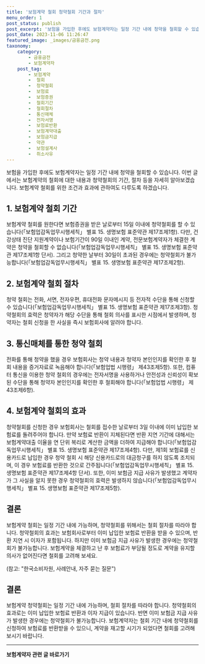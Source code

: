 ```yaml
---
title: '보험계약 철회 청약철회 기간과 절차'
menu_order: 1
post_status: publish
post_excerpt: '보험을 가입한 후에도 보험계약자는 일정 기간 내에 청약을 철회할 수 있습니다. 이번 글에서는 보험계약의 철회에 대한 내용과 청약철회의 기간, 절차 등을 자세히 알아보겠습니다. 보험계약 철회를 위한 조건과 효과에 관하여도 다루도록 하겠습니다.'
post_date: 2023-11-06 11:26:47
featured_image: _images/금융금전.png
taxonomy:
    category:
        - 금융금전
        - 보험계약자
    post_tag:
        - 보험계약
        -  철회
        -  청약철회
        -  보험료
        -  보험증권
        -  철회기간
        -  철회절차
        -  통신매체
        -  전자서명
        -  보험료반환
        -  보험계약대출
        -  보험금지급
        -  약관
        -  보험설계사
        -  취소사유
---
```



보험을 가입한 후에도 보험계약자는 일정 기간 내에 청약을 철회할 수 있습니다. 이번 글에서는 보험계약의 철회에 대한 내용과 청약철회의 기간, 절차 등을 자세히 알아보겠습니다. 보험계약 철회를 위한 조건과 효과에 관하여도 다루도록 하겠습니다.

## 1. 보험계약 철회 기간

보험계약 철회를 원한다면 보험증권을 받은 날로부터 15일 이내에 청약철회를 할 수 있습니다(「보험업감독업무시행세칙」 별표 15. 생명보험 표준약관 제17조제1항). 다만, 건강상태 진단 지원계약이나 보험기간이 90일 이내인 계약, 전문보험계약자가 체결한 계약은 청약을 철회할 수 없습니다(「보험업감독업무시행세칙」 별표 15. 생명보험 표준약관 제17조제1항 단서). 그리고 청약한 날부터 30일이 초과된 경우에는 청약철회가 불가능합니다(「보험업감독업무시행세칙」 별표 15. 생명보험 표준약관 제17조제2항).

## 2. 보험계약 철회 절차

청약 철회는 전화, 서면, 전자우편, 휴대전화 문자메시지 등 전자적 수단을 통해 신청할 수 있습니다(「보험업감독업무시행세칙」 별표 15. 생명보험 표준약관 제17조제3항). 청약철회의 효력은 청약자가 해당 수단을 통해 철회 의사를 표시한 시점에서 발생하며, 청약자는 철회 신청을 한 사실을 즉시 보험회사에 알려야 합니다.

## 3. 통신매체를 통한 청약 철회

전화를 통해 청약을 했을 경우 보험회사는 청약 내용과 청약자 본인인지를 확인한 후 철회 내용을 증거자료로 녹음해야 합니다(「보험업법 시행령」 제43조제5항). 또한, 컴퓨터 통신을 이용한 청약 철회의 경우에는 전자서명을 사용하거나 안전성과 신뢰성이 확보된 수단을 통해 청약자 본인인지를 확인한 후 철회해야 합니다(「보험업법 시행령」 제43조제6항).

## 4. 보험계약 철회의 효과

청약철회를 신청한 경우 보험회사는 철회를 접수한 날로부터 3일 이내에 이미 납입한 보험료를 돌려주어야 합니다. 만약 보험료 반환이 지체된다면 반환 지연 기간에 대해서는 보험계약대출 이율을 연 단위 복리로 계산한 금액을 더하여 지급해야 합니다(「보험업감독업무시행세칙」 별표 15. 생명보험 표준약관 제17조제4항). 다만, 제1회 보험료를 신용카드로 납입한 경우 청약 철회 시 해당 신용카드로의 대금청구를 하지 않도록 조치되며, 이 경우 보험료를 반환한 것으로 간주됩니다(「보험업감독업무시행세칙」 별표 15. 생명보험 표준약관 제17조제4항 단서). 또한, 이미 보험금 지급 사유가 발생했고 계약자가 그 사실을 알지 못한 경우 청약철회의 효력은 발생하지 않습니다(「보험업감독업무시행세칙」 별표 15. 생명보험 표준약관 제17조제5항).

## 결론

보험계약 철회는 일정 기간 내에 가능하며, 청약철회를 위해서는 철회 절차를 따라야 합니다. 청약철회의 효과는 보험회사로부터 이미 납입한 보험료 반환을 받을 수 있으며, 반환 지연 시 이자가 포함됩니다. 하지만 이미 보험금 지급 사유가 발생한 경우에는 청약철회가 불가능합니다. 보험계약을 체결하고 난 후 보험료가 부담될 정도로 계약을 유지할 의사가 없어진다면 철회를 고려해 보세요.

(참고: "한국소비자원, 사례안내, 자주 묻는 질문")

## 결론
보험계약 청약철회는 일정 기간 내에 가능하며, 철회 절차를 따라야 합니다. 청약철회의 효과로는 이미 납입한 보험료 반환과 이자 지급이 있습니다. 반면 이미 보험금 지급 사유가 발생한 경우에는 청약철회가 불가능합니다. 보험계약자는 철회 기간 내에 청약철회를 신청하여 보험료를 반환받을 수 있으니, 계약을 재고할 시기가 되었다면 철회를 고려해보시기 바랍니다.
<!-- wp:separator -->
<hr class="wp-block-separator has-alpha-channel-opacity"/>
<!-- /wp:separator -->

<!-- wp:group {"backgroundColor":"base","layout":{"type":"constrained"}} -->
<div class="wp-block-group has-base-background-color has-background"><!-- wp:paragraph {"align":"center","fontSize":"medium"} -->
<p class="has-text-align-center has-large-font-size"><strong>보험계약자 관련 글 바로가기</strong></p>
<!-- /wp:paragraph -->


<!-- wp:latest-posts
{"categories":[{"id":13963,"count":19,"description":"","link":"https://uknowlaw.com/category/%eb%b3%b4%ed%97%98%ea%b3%84%ec%95%bd%ec%9e%90/","name":"보험계약자","slug":"보험계약자","taxonomy":"category","parent":0,"meta":[],"_links":{"self":[{"href":"https://uknowlaw.com/wp-json/wp/v2/categories/13963"}],"collection":[{"href":"https://uknowlaw.com/wp-json/wp/v2/categories"}],"about":[{"href":"https://uknowlaw.com/wp-json/wp/v2/taxonomies/category"}],"wp:post_type":[{"href":"https://uknowlaw.com/wp-json/wp/v2/posts?categories=13963"}],"curies":[{"name":"wp","href":"https://api.w.org/{rel}","templated":true}]}}],"postsToShow":100,"excerptLength":28,"postLayout":"grid","columns":2,"featuredImageAlign":"left","featuredImageSizeSlug":"large","fontSize":"small"} /--></div>
<!-- /wp:group -->